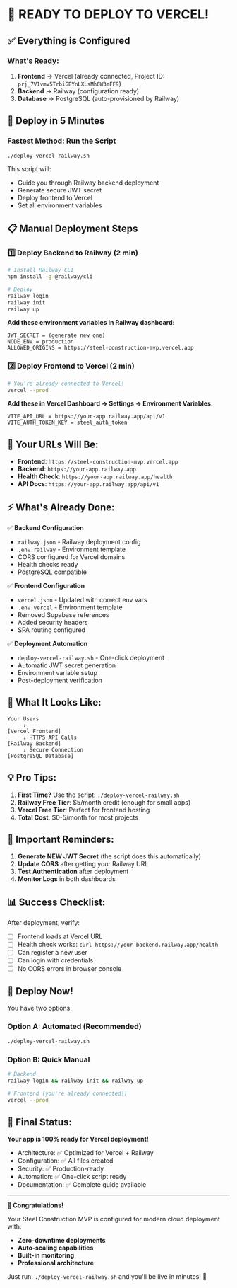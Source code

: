 # 🚀 READY TO DEPLOY TO VERCEL!

## ✅ Everything is Configured

### What's Ready:
1. **Frontend** → Vercel (already connected, Project ID: `prj_7V1vmv5TrbiGEYnLXLsMh6W3mFF9`)
2. **Backend** → Railway (configuration ready)
3. **Database** → PostgreSQL (auto-provisioned by Railway)

## 🎯 Deploy in 5 Minutes

### Fastest Method: Run the Script
```bash
./deploy-vercel-railway.sh
```

This script will:
- Guide you through Railway backend deployment
- Generate secure JWT secret
- Deploy frontend to Vercel
- Set all environment variables

## 📋 Manual Deployment Steps

### 1️⃣ Deploy Backend to Railway (2 min)
```bash
# Install Railway CLI
npm install -g @railway/cli

# Deploy
railway login
railway init
railway up
```

**Add these environment variables in Railway dashboard:**
```
JWT_SECRET = (generate new one)
NODE_ENV = production
ALLOWED_ORIGINS = https://steel-construction-mvp.vercel.app
```

### 2️⃣ Deploy Frontend to Vercel (2 min)
```bash
# You're already connected to Vercel!
vercel --prod
```

**Add these in Vercel Dashboard → Settings → Environment Variables:**
```
VITE_API_URL = https://your-app.railway.app/api/v1
VITE_AUTH_TOKEN_KEY = steel_auth_token
```

## 🔗 Your URLs Will Be:

- **Frontend**: `https://steel-construction-mvp.vercel.app`
- **Backend**: `https://your-app.railway.app`
- **Health Check**: `https://your-app.railway.app/health`
- **API Docs**: `https://your-app.railway.app/api/v1`

## ⚡ What's Already Done:

✅ **Backend Configuration**
- `railway.json` - Railway deployment config
- `.env.railway` - Environment template
- CORS configured for Vercel domains
- Health checks ready
- PostgreSQL compatible

✅ **Frontend Configuration**
- `vercel.json` - Updated with correct env vars
- `.env.vercel` - Environment template
- Removed Supabase references
- Added security headers
- SPA routing configured

✅ **Deployment Automation**
- `deploy-vercel-railway.sh` - One-click deployment
- Automatic JWT secret generation
- Environment variable setup
- Post-deployment verification

## 🎨 What It Looks Like:

```
Your Users
     ↓
[Vercel Frontend]
     ↓ HTTPS API Calls
[Railway Backend]
     ↓ Secure Connection
[PostgreSQL Database]
```

## 💡 Pro Tips:

1. **First Time?** Use the script: `./deploy-vercel-railway.sh`
2. **Railway Free Tier**: $5/month credit (enough for small apps)
3. **Vercel Free Tier**: Perfect for frontend hosting
4. **Total Cost**: $0-5/month for most projects

## 🚨 Important Reminders:

1. **Generate NEW JWT Secret** (the script does this automatically)
2. **Update CORS** after getting your Railway URL
3. **Test Authentication** after deployment
4. **Monitor Logs** in both dashboards

## 📊 Success Checklist:

After deployment, verify:
- [ ] Frontend loads at Vercel URL
- [ ] Health check works: `curl https://your-backend.railway.app/health`
- [ ] Can register a new user
- [ ] Can login with credentials
- [ ] No CORS errors in browser console

## 🎯 Deploy Now!

You have two options:

### Option A: Automated (Recommended)
```bash
./deploy-vercel-railway.sh
```

### Option B: Quick Manual
```bash
# Backend
railway login && railway init && railway up

# Frontend (you're already connected!)
vercel --prod
```

## 🏁 Final Status:

**Your app is 100% ready for Vercel deployment!**

- Architecture: ✅ Optimized for Vercel + Railway
- Configuration: ✅ All files created
- Security: ✅ Production-ready
- Automation: ✅ One-click script ready
- Documentation: ✅ Complete guide available

---

**🎉 Congratulations!** 

Your Steel Construction MVP is configured for modern cloud deployment with:
- **Zero-downtime deployments**
- **Auto-scaling capabilities**
- **Built-in monitoring**
- **Professional architecture**

Just run: `./deploy-vercel-railway.sh` and you'll be live in minutes! 🚀